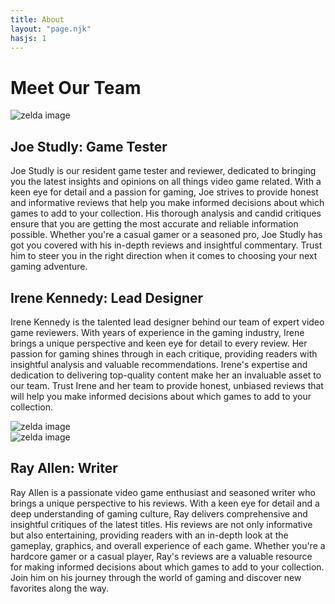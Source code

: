 ```yaml
---
title: About
layout: "page.njk"
hasjs: 1
---
```


<link rel="preconnect" href="https://fonts.googleapis.com">
<link rel="preconnect" href="https://fonts.gstatic.com" crossorigin>
<link href="https://fonts.googleapis.com/css2?family=Roboto:ital,wght@0,100;0,300;0,400;0,500;0,700;0,900;1,100;1,300;1,400;1,500;1,700;1,900&display=swap" rel="stylesheet">





# Meet Our Team
<div class="aboutPage">

<div class="Joe-Div">
<img src="Images/JoeTwo.jpg" alt="zelda image">
<div class="about-Page-Div">
<h2>Joe Studly: Game Tester</h2>
 <p>Joe Studly is our resident game tester and reviewer, dedicated to bringing you the latest insights and opinions on all things video game related. With a keen eye for detail and a passion for gaming, Joe strives to provide honest and informative reviews that help you make informed decisions about which games to add to your collection. His thorough analysis and candid critiques ensure that you are getting the most accurate and reliable information possible. Whether you're a casual gamer or a seasoned pro, Joe Studly has got you covered with his in-depth reviews and insightful commentary. Trust him to steer you in the right direction when it comes to choosing your next gaming adventure.</p>
</div>
</div>


<div class="Irene-Div">
<div class="about-Page-Div">
<h2>Irene Kennedy: Lead Designer</h2>
 <p>Irene Kennedy is the talented lead designer behind our team of expert video game reviewers. With years of experience in the gaming industry, Irene brings a unique perspective and keen eye for detail to every review. Her passion for gaming shines through in each critique, providing readers with insightful analysis and valuable recommendations. Irene's expertise and dedication to delivering top-quality content make her an invaluable asset to our team. Trust Irene and her team to provide honest, unbiased reviews that will help you make informed decisions about which games to add to your collection.</p>
 </div>
<img src="Images/Irene.jpg" alt="zelda image">
</div>




<div class="Ray-Div">
<img src="Images/Ray.jpg" alt="zelda image">
<div class="about-Page-Div">
 <h2>Ray Allen: Writer</h2>
 <p>Ray Allen is a passionate video game enthusiast and seasoned writer who brings a unique perspective to his reviews. With a keen eye for detail and a deep understanding of gaming culture, Ray delivers comprehensive and insightful critiques of the latest titles. His reviews are not only informative but also entertaining, providing readers with an in-depth look at the gameplay, graphics, and overall experience of each game. Whether you're a hardcore gamer or a casual player, Ray's reviews are a valuable resource for making informed decisions about which games to add to your collection. Join him on his journey through the world of gaming and discover new favorites along the way.</p>
</div>
</div>
   










    